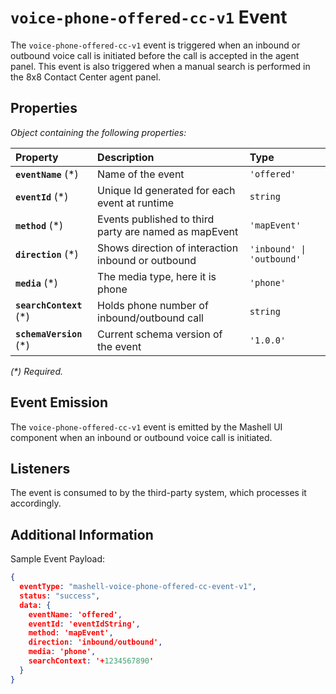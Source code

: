 # `voice-phone-offered-cc-v1` Event

The `voice-phone-offered-cc-v1` event is triggered when an inbound or outbound voice call is initiated before the call is accepted in the agent panel. This event is also triggered when a manual search is performed in the 8x8 Contact Center agent panel.

## Properties

*Object containing the following properties:*

| Property                 | Description                                           | Type                      |
| :----------------------- | :---------------------------------------------------- | :------------------------ |
| **`eventName`** (\*)     | Name of the event                                     | `'offered'`               |
| **`eventId`** (\*)       | Unique Id generated for each event at runtime         | `string`                  |
| **`method`** (\*)        | Events published to third party are named as mapEvent | `'mapEvent'`              |
| **`direction`** (\*)     | Shows direction of interaction inbound or outbound    | `'inbound' \| 'outbound'` |
| **`media`** (\*)         | The media type, here it is phone                      | `'phone'`                 |
| **`searchContext`** (\*) | Holds phone number of inbound/outbound call           | `string`                  |
| **`schemaVersion`** (\*) | Current schema version of the event                   | `'1.0.0'`                 |

*(\*) Required.*

## Event Emission

The `voice-phone-offered-cc-v1` event is emitted by the Mashell UI component when an inbound or outbound voice call is initiated.

## Listeners

The event is consumed to by the third-party system, which processes it accordingly.

## Additional Information

Sample Event Payload:

```json
{
  eventType: "mashell-voice-phone-offered-cc-event-v1",
  status: "success",
  data: {
    eventName: 'offered',
    eventId: 'eventIdString',
    method: 'mapEvent',
    direction: 'inbound/outbound',
    media: 'phone',
    searchContext: '+1234567890'
  }
}
```
